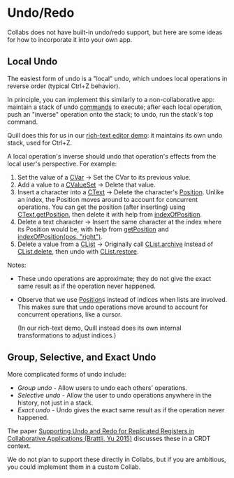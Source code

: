 # Undo/Redo

Collabs does not have built-in undo/redo support, but here are some ideas for how to incorporate it into your own app.

## Local Undo

The easiest form of undo is a "local" undo, which undoes local operations in reverse order (typical Ctrl+Z behavior).

In principle, you can implement this similarly to a non-collaborative app: maintain a stack of undo [commands](https://en.wikipedia.org/wiki/Command_pattern) to execute; after each local operation, push an "inverse" operation onto the stack; to undo, run the stack's top command.

Quill does this for us in our [rich-text editor demo](https://collabs-demos.herokuapp.com/rich-text/): it maintains its own undo stack, used for Ctrl+Z.

A local operation's inverse should undo that operation's effects from the local user's perspective. For example:

1. Set the value of a [CVar](../api/collabs/classes/CVar.html) -> Set the CVar to its previous value.
2. Add a value to a [CValueSet](../api/collabs/classes/CValueSet.html) -> Delete that value.
3. Insert a character into a [CText](../api/collabs/classes/CText.html) -> Delete the character's [Position](../api/collabs/modules.html#Position). Unlike an index, the Position moves around to account for concurrent operations. You can get the position (after inserting) using [CText.getPosition](../api/collabs/classes/CText.html#getPosition), then delete it with help from [indexOfPosition](../api/collabs/classes/CText.html#indexOfPosition).
4. Delete a text character -> Insert the same character at the index where its Position would be, with help from [getPosition](../api/collabs/classes/CText.html#getPosition) and [indexOfPosition(pos, "right")](../api/collabs/classes/CText.html#indexOfPosition).
5. Delete a value from a [CList](../api/collabs/classes/CList.html) -> Originally call [CList.archive](../api/collabs/classes/CList.html#archive) instead of [CList.delete](../api/collabs/classes/CList.html#delete), then undo with [CList.restore](../api/collabs/classes/CList.html#restore).

Notes:

- These undo operations are approximate; they do not give the exact same result as if the operation never happened.
- Observe that we use [Position](../api/collabs/modules.html#Position)s instead of indices when lists are involved. This makes sure that undo operations move around to account for concurrent operations, like a cursor.

  (In our rich-text demo, Quill instead does its own internal transformations to adjust indices.)

## Group, Selective, and Exact Undo

More complicated forms of undo include:

- _Group undo_ - Allow users to undo each others' operations.
- _Selective undo_ - Allow the user to undo operations anywhere in the history, not just in a stack.
- _Exact undo_ - Undo gives the exact same result as if the operation never happened.

The paper [Supporting Undo and Redo for Replicated Registers in Collaborative Applications (Brattli, Yu 2015)](https://doi.org/10.1007/978-3-030-88207-5_19) discusses these in a CRDT context.

We do not plan to support these directly in Collabs, but if you are ambitious, you could implement them in a custom Collab.
